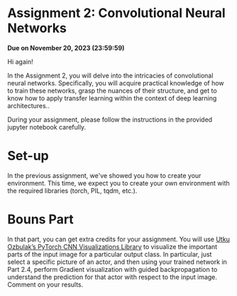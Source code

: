 # Assignment 2: Convolutional Neural Networks
**Due on November 20, 2023 (23:59:59)**

Hi again!

In the Assignment 2, you will delve into the intricacies of convolutional neural networks. Specifically, you will acquire practical knowledge of how to train these networks, grasp the nuances of their structure, and get to know how to apply transfer learning within the context of deep learning architectures..

During your assignment, please follow the instructions in the provided jupyter notebook carefully.

# Set-up
In the previous assignment, we've showed you how to create your environment. This time, we expect you to create your own environment with the required libraries (torch, PIL, tqdm, etc.).

# Bouns Part
In that part, you can get extra credits for your assignment. You will use [Utku Ozbulak’s PyTorch CNN Visualizations Library](https://github.com/utkuozbulak/pytorch-cnn-visualizations/) to visualize the important parts of the input image for a particular output class. In particular, just select a specific picture of an actor, and then using your trained network in Part 2.4, perform Gradient visualization with guided backpropagation to understand the prediction for that actor with respect to the input image. Comment on your results.

